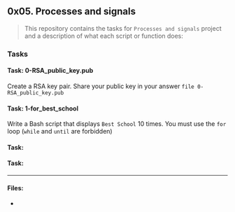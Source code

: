 ## 0x05. Processes and signals

> This repository contains the tasks for `Processes and signals` project and a description of what each script or function does:

### Tasks

#### Task: 0-RSA_public_key.pub
Create a RSA key pair. Share your public key in your answer `file 0-RSA_public_key.pub`

#### Task: 1-for_best_school
Write a Bash script that displays `Best School` 10 times. You must use the `for` loop (`while` and `until` are forbidden)


#### Task: 


#### Task: 



___

#### Files:

* []()


